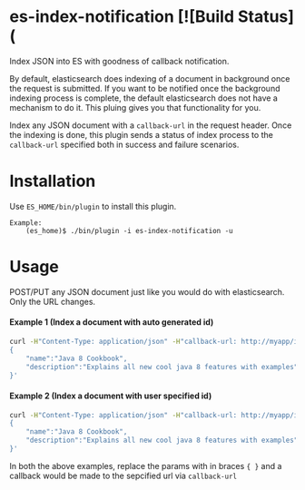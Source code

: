 es-index-notification [![Build Status](
=====================

Index JSON into ES with goodness of callback notification.

By default, elasticsearch does indexing of a document in background once the request is submitted. If you want to be notified once the background indexing process is complete, the default elasticsearch does not have a mechanism to do it. This pluing gives you that functionality for you.

Index any JSON document with a `callback-url` in the request header. Once the indexing is done, this plugin sends a status of index process to the `callback-url` specified both in success and failure scenarios.


Installation
=====================

Use `ES_HOME/bin/plugin` to install this plugin.

```
Example:
    (es_home)$ ./bin/plugin -i es-index-notification -u 
```

Usage
======

POST/PUT any JSON document just like you would do with elasticsearch. Only the URL changes.

#### Example 1 (Index a document with auto generated id)

```bash
curl -H"Content-Type: application/json" -H"callback-url: http://myapp/index/notification" -XPOST http://host:port/es-index-notification/{index}/{type} -d'
{
    "name":"Java 8 Cookbook",
    "description":"Explains all new cool java 8 features with examples"
}'
```



#### Example 2 (Index a document with user specified id)

```bash
curl -H"Content-Type: application/json" -H"callback-url: http://myapp/index/notification" -XPUT http://host:port/es-index-notification/{index}/{type}/{id} -d'
{
    "name":"Java 8 Cookbook",
    "description":"Explains all new cool java 8 features with examples"
}'
```
    
In both the above examples, replace the params with in braces `{ }` and a callback would be made to the sepcified url via `callback-url`

